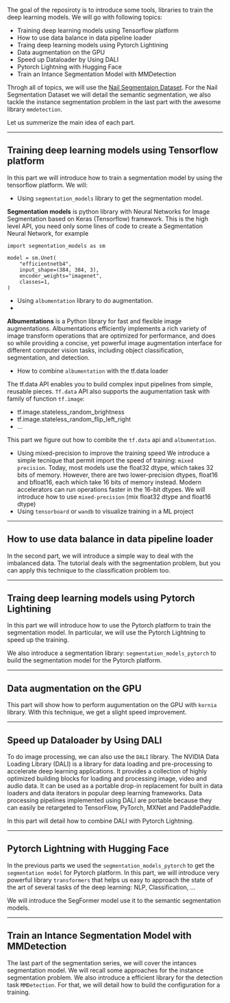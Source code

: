 The goal of the reposiroty is to introduce some tools, libraries to train the deep learning models. We will go with following topics:

- Training deep learning models using Tensorflow platform
- How to use data balance in data pipeline loader
- Traing deep learning models using Pytorch Lightining
- Data augmentation on the GPU
- Speed up Dataloader by Using DALI
- Pytorch Lightning with Hugging Face
- Train an Intance Segmentation Model with MMDetection

Throgh all of topics, we will use the [Nail Segmentaion Dataset](https://www.kaggle.com/datasets/vpapenko/nails-segmentation). For the Nail Segmentation Dataset we will detail the semantic segmentation, we also tackle the instance segmentation problem in the last part with the awesome library `mmdetection`.


Let us summerize the main idea of each part.

------------------------------------------------
## Training deep learning models using Tensorflow platform

In this part we will introduce how to train a segmentation model by using the tensorflow platform. We will:

- Using `segmentation_models` library to get the segmentation model.

**Segmentation models** is python library with Neural Networks for Image Segmentation based on Keras (Tensorflow) framework. This is the high level API, you need only some lines of code to create a Segmentation Neural Network, for example 

```
import segmentation_models as sm

model = sm.Unet(
    "efficientnetb4",
    input_shape=(384, 384, 3),
    encoder_weights="imagenet",
    classes=1,
)
```

- Using `albumentation` library to do augmentation. 
- 
**Albumentations** is a Python library for fast and flexible image augmentations. Albumentations efficiently implements a rich variety of image transform operations that are optimized for performance, and does so while providing a concise, yet powerful image augmentation interface for different computer vision tasks, including object classification, segmentation, and detection.

- How to combine `albumentation` with the tf.data loader

The tf.data API enables you to build complex input pipelines from simple, reusable pieces. `Tf.data` API also supports the augumentation task with family of function `tf.image`: 
  -  tf.image.stateless_random_brightness
  -  tf.image.stateless_random_flip_left_right
  -  ...

This part we figure out how to combite the `tf.data` api and `albumentation`. 

- Using mixed-precision to improve the training speed
We introduce a simple tecnique that permit import the speed of training: `mixed precision`. Today, most models use the float32 dtype, which takes 32 bits of memory. However, there are two lower-precision dtypes, float16 and bfloat16, each which take 16 bits of memory instead. Modern accelerators can run operations faster in the 16-bit dtypes. We will introduce how to use  `mixed-precision` (mix float32 dtype and float16 dtype)
- Using `tensorboard` or `wandb` to visualize training in a ML project


------------------------------------------------
## How to use data balance in data pipeline loader

In the second part, we will introduce a simple way to deal with the imbalanced data. The tutorial deals with the segmentation problem, but you can apply this technique to the classification problem too. 

------------------------------------------------
## Traing deep learning models using Pytorch Lightining

In this part we will introduce how to use the Pytorch platform to train the segmentation model. In particular, we will use the Pytorch Lightning to speed up the training. 

We also introduce a segmentation library: `segmentation_models_pytorch` to build the segmentation model for the Pytorch platform.

------------------------------------------------
## Data augmentation on the GPU

This part will show how to perform augumentation on the GPU with `kornia` library. With this technique, we get a slight speed improvement.

------------------------------------------------
## Speed up Dataloader by Using DALI

To do image processing, we can also use the `DALI` library. The NVIDIA Data Loading Library (DALI) is a library for data loading and pre-processing to accelerate deep learning applications. It provides a collection of highly optimized building blocks for loading and processing image, video and audio data. It can be used as a portable drop-in replacement for built in data loaders and data iterators in popular deep learning frameworks. Data processing pipelines implemented using DALI are portable because they can easily be retargeted to TensorFlow, PyTorch, MXNet and PaddlePaddle.

In this part will detail how to combine DALI with Pytorch Lightning. 

------------------------------------------------
## Pytorch Lightning with Hugging Face

In the previous parts we used  the `segmentation_models_pytorch` to get the `segmentation model` for Pytorch platform. In this part, we will introduce very powerful library `transformers` that helps us easy to approach the state of the art of several tasks of the deep learning: NLP, Classification, ... 

We will introduce the SegFormer model use it to the semantic segmentation models.

------------------------------------------------
## Train an Intance Segmentation Model with MMDetection

The last part of the segmentation series, we will cover the intances segmentation model. We will recall some approaches for the instance segmentation problem. We also introduce a efficient library for the detection task `MMDetection`. For that, we will detail how to build the configuration for a training. 


